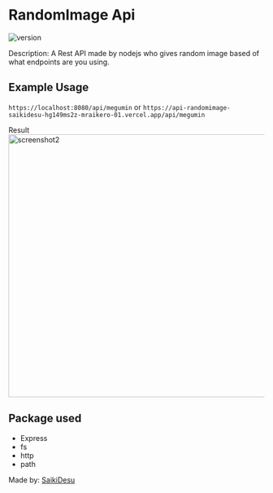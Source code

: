 # RandomImage Api
<img alt="version" src="https://img.shields.io/github/package-json/v/mraikero-01/imagerandom-api?label=github&style=flat-square">

Description:
A Rest API made by nodejs who gives random image based of what endpoints are you using.

## Example Usage
```https://localhost:8080/api/megumin``` 
or
```https://api-randomimage-saikidesu-hg149ms2z-mraikero-01.vercel.app/api/megumin ```

Result
<img width="517" alt="screenshot2" src="https://i.ibb.co/c3K4W42/IMG-20220704-014830.jpg">


## Package used
+ Express
+ fs
+ http
+ path

Made by: [SaikiDesu](https://github.com/mraikero-01)
